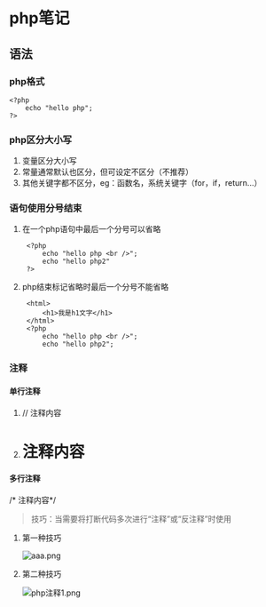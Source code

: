 # php笔记

## 语法

### php格式
	<?php 
	    echo "hello php";
	?>

### php区分大小写
1. 变量区分大小写
2. 常量通常默认也区分，但可设定不区分（不推荐）
3. 其他关键字都不区分，eg：函数名，系统关键字（for，if，return...）

### 语句使用分号结束
1. 在一个php语句中最后一个分号可以省略

		<?php 
		    echo "hello php <br />";
		    echo "hello php2"
		?>
2. php结束标记省略时最后一个分号不能省略

		<html>
			<h1>我是h1文字</h1>
		</html>
		<?php 
		    echo "hello php <br />";
		    echo "hello php2";

### 注释
#### 单行注释
1. // 注释内容
2. # 注释内容

#### 多行注释
/* 注释内容*/
> 技巧：当需要将打断代码多次进行“注释”或“反注释”时使用

1. 第一种技巧

	![aaa.png](https://ooo.0o0.ooo/2016/02/17/56c424f0dc4eb.png)

2. 第二种技巧

	![php注释1.png](https://ooo.0o0.ooo/2016/02/17/56c425b30816b.png)